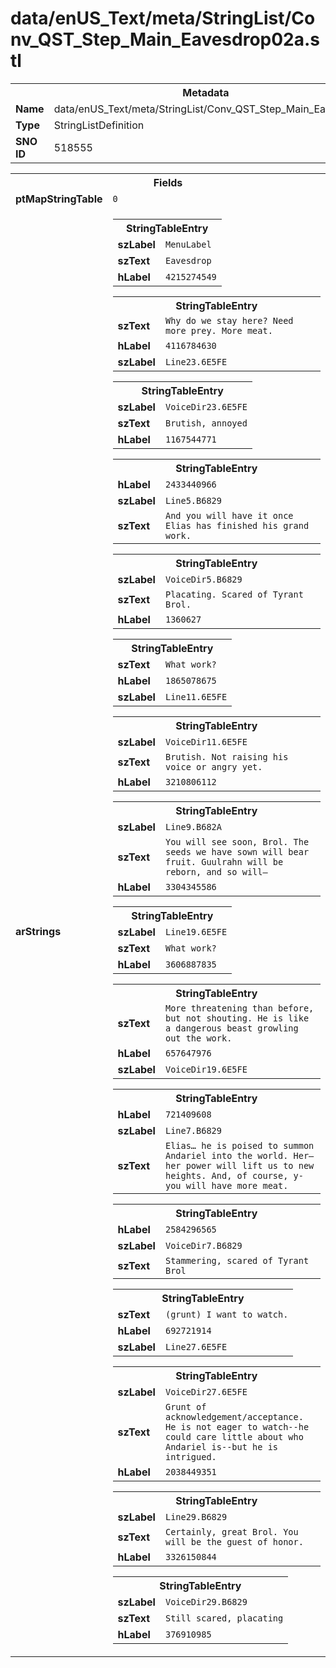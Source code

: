 <h1>data/enUS_Text/meta/StringList/Conv_QST_Step_Main_Eavesdrop02a.stl</h1><table><tr><th colspan="100%">Metadata</th></tr><tr><td><b>Name</b></td><td>data/enUS_Text/meta/StringList/Conv_QST_Step_Main_Eavesdrop02a.stl</td></tr><tr><td><b>Type</b></td><td>StringListDefinition</td></tr><tr><td><b>SNO ID</b></td><td>518555</td></tr></table>

<table><tr><th colspan="100%">Fields</th></tr><tr><td><b>ptMapStringTable</b></td><td><code>0</code></td></tr><tr><td><b>arStrings</b></td><td><table><tr><th colspan="100%">StringTableEntry</th></tr><tr><td><b>szLabel</b></td><td><code>MenuLabel</code></td></tr><tr><td><b>szText</b></td><td><code>Eavesdrop</code></td></tr><tr><td><b>hLabel</b></td><td><code>4215274549</code></td></tr></table>


<table><tr><th colspan="100%">StringTableEntry</th></tr><tr><td><b>szText</b></td><td><code>Why do we stay here? Need more prey. More meat.</code></td></tr><tr><td><b>hLabel</b></td><td><code>4116784630</code></td></tr><tr><td><b>szLabel</b></td><td><code>Line23.6E5FE</code></td></tr></table>


<table><tr><th colspan="100%">StringTableEntry</th></tr><tr><td><b>szLabel</b></td><td><code>VoiceDir23.6E5FE</code></td></tr><tr><td><b>szText</b></td><td><code>Brutish, annoyed</code></td></tr><tr><td><b>hLabel</b></td><td><code>1167544771</code></td></tr></table>


<table><tr><th colspan="100%">StringTableEntry</th></tr><tr><td><b>hLabel</b></td><td><code>2433440966</code></td></tr><tr><td><b>szLabel</b></td><td><code>Line5.B6829</code></td></tr><tr><td><b>szText</b></td><td><code>And you will have it once Elias has finished his grand work.</code></td></tr></table>


<table><tr><th colspan="100%">StringTableEntry</th></tr><tr><td><b>szLabel</b></td><td><code>VoiceDir5.B6829</code></td></tr><tr><td><b>szText</b></td><td><code>Placating. Scared of Tyrant Brol.</code></td></tr><tr><td><b>hLabel</b></td><td><code>1360627</code></td></tr></table>


<table><tr><th colspan="100%">StringTableEntry</th></tr><tr><td><b>szText</b></td><td><code>What work?</code></td></tr><tr><td><b>hLabel</b></td><td><code>1865078675</code></td></tr><tr><td><b>szLabel</b></td><td><code>Line11.6E5FE</code></td></tr></table>


<table><tr><th colspan="100%">StringTableEntry</th></tr><tr><td><b>szLabel</b></td><td><code>VoiceDir11.6E5FE</code></td></tr><tr><td><b>szText</b></td><td><code>Brutish. Not raising his voice or angry yet.</code></td></tr><tr><td><b>hLabel</b></td><td><code>3210806112</code></td></tr></table>


<table><tr><th colspan="100%">StringTableEntry</th></tr><tr><td><b>szLabel</b></td><td><code>Line9.B682A</code></td></tr><tr><td><b>szText</b></td><td><code>You will see soon, Brol. The seeds we have sown will bear fruit. Guulrahn will be reborn, and so will—</code></td></tr><tr><td><b>hLabel</b></td><td><code>3304345586</code></td></tr></table>


<table><tr><th colspan="100%">StringTableEntry</th></tr><tr><td><b>szLabel</b></td><td><code>Line19.6E5FE</code></td></tr><tr><td><b>szText</b></td><td><code>What work?</code></td></tr><tr><td><b>hLabel</b></td><td><code>3606887835</code></td></tr></table>


<table><tr><th colspan="100%">StringTableEntry</th></tr><tr><td><b>szText</b></td><td><code>More threatening than before, but not shouting. He is like a dangerous beast growling out the work.</code></td></tr><tr><td><b>hLabel</b></td><td><code>657647976</code></td></tr><tr><td><b>szLabel</b></td><td><code>VoiceDir19.6E5FE</code></td></tr></table>


<table><tr><th colspan="100%">StringTableEntry</th></tr><tr><td><b>hLabel</b></td><td><code>721409608</code></td></tr><tr><td><b>szLabel</b></td><td><code>Line7.B6829</code></td></tr><tr><td><b>szText</b></td><td><code>Elias… he is poised to summon Andariel into the world. Her—her power will lift us to new heights. And, of course, y-you will have more meat.</code></td></tr></table>


<table><tr><th colspan="100%">StringTableEntry</th></tr><tr><td><b>hLabel</b></td><td><code>2584296565</code></td></tr><tr><td><b>szLabel</b></td><td><code>VoiceDir7.B6829</code></td></tr><tr><td><b>szText</b></td><td><code>Stammering, scared of Tyrant Brol</code></td></tr></table>


<table><tr><th colspan="100%">StringTableEntry</th></tr><tr><td><b>szText</b></td><td><code>(grunt) I want to watch.</code></td></tr><tr><td><b>hLabel</b></td><td><code>692721914</code></td></tr><tr><td><b>szLabel</b></td><td><code>Line27.6E5FE</code></td></tr></table>


<table><tr><th colspan="100%">StringTableEntry</th></tr><tr><td><b>szLabel</b></td><td><code>VoiceDir27.6E5FE</code></td></tr><tr><td><b>szText</b></td><td><code>Grunt of acknowledgement/acceptance. He is not eager to watch--he could care little about who Andariel is--but he is intrigued.</code></td></tr><tr><td><b>hLabel</b></td><td><code>2038449351</code></td></tr></table>


<table><tr><th colspan="100%">StringTableEntry</th></tr><tr><td><b>szLabel</b></td><td><code>Line29.B6829</code></td></tr><tr><td><b>szText</b></td><td><code>Certainly, great Brol. You will be the guest of honor.</code></td></tr><tr><td><b>hLabel</b></td><td><code>3326150844</code></td></tr></table>


<table><tr><th colspan="100%">StringTableEntry</th></tr><tr><td><b>szLabel</b></td><td><code>VoiceDir29.B6829</code></td></tr><tr><td><b>szText</b></td><td><code>Still scared, placating</code></td></tr><tr><td><b>hLabel</b></td><td><code>376910985</code></td></tr></table>


</td></tr></table>


